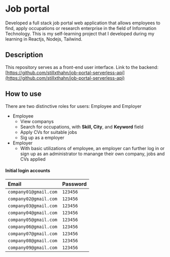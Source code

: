 # Job portal 
Developed a full stack job portal web application that allows employees to find, apply occupations or research enterprise in the field of Information Technology. This is my self-learning project that I developed during my learning in Reactjs, Nodejs, Tailwind.

## Description
This repository serves as a front-end user interface.
Link to the backend: [https://github.com/stillxthahn/job-portal-serverless-api](https://github.com/stillxthahn/job-portal-serverless-api)



## How to use
There are two distinctive roles for users: Employee and Employer



* Employee
  * View companys
  * Search for occupations, with **Skill, City**, and **Keyword** field
  * Apply CVs for suitable jobs
  * Sig up as a employer
* Employer
  * With basic utilizations of employee, an employer can further log in or sign up as an administrator to manange their own company, jobs and CVs applied



#### Initial login accounts
| Email     | Password |
| :-------- | :------- | 
| `company01@gmail.com` | `123456` | 
| `company02@gmail.com` | `123456` | 
| `company03@gmail.com` | `123456` |  
| `company04@gmail.com` | `123456` | 
| `company05@gmail.com` | `123456` | 
| `company06@gmail.com` | `123456` | 
| `company07@gmail.com` | `123456` | 
| `company08@gmail.com` | `123456` | 
| `company09@gmail.com` | `123456` | 

